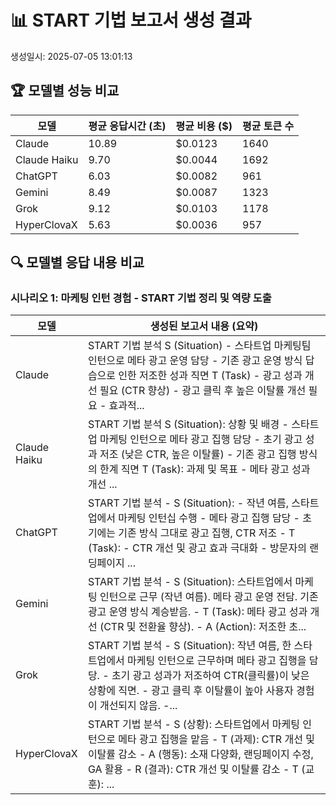 # 📊 START 기법 보고서 생성 결과

생성일시: 2025-07-05 13:01:13


## 🏆 모델별 성능 비교

| 모델 | 평균 응답시간 (초) | 평균 비용 ($) | 평균 토큰 수 |
|------|------------------|-------------|-------------|
| Claude | 10.89 | $0.0123 | 1640 |
| Claude Haiku | 9.70 | $0.0044 | 1692 |
| ChatGPT | 6.03 | $0.0082 | 961 |
| Gemini | 8.49 | $0.0087 | 1323 |
| Grok | 9.12 | $0.0103 | 1178 |
| HyperClovaX | 5.63 | $0.0036 | 957 |

## 🔍 모델별 응답 내용 비교

### 시나리오 1: 마케팅 인턴 경험 - START 기법 정리 및 역량 도출

| 모델 | 생성된 보고서 내용 (요약) |
|------|-------------------------|
| Claude | START 기법 분석 S (Situation) - 스타트업 마케팅팀 인턴으로 메타 광고 운영 담당 - 기존 광고 운영 방식 답습으로 인한 저조한 성과 직면 T (Task) - 광고 성과 개선 필요 (CTR 향상) - 광고 클릭 후 높은 이탈률 개선 필요 - 효과적... |
| Claude Haiku | START 기법 분석 S (Situation): 상황 및 배경 - 스타트업 마케팅 인턴으로 메타 광고 집행 담당 - 초기 광고 성과 저조 (낮은 CTR, 높은 이탈률) - 기존 광고 집행 방식의 한계 직면 T (Task): 과제 및 목표 - 메타 광고 성과 개선 ... |
| ChatGPT | START 기법 분석 - S (Situation): - 작년 여름, 스타트업에서 마케팅 인턴십 수행 - 메타 광고 집행 담당 - 초기에는 기존 방식 그대로 광고 집행, CTR 저조 - T (Task): - CTR 개선 및 광고 효과 극대화 - 방문자의 랜딩페이지 ... |
| Gemini | START 기법 분석 - S (Situation): 스타트업에서 마케팅 인턴으로 근무 (작년 여름). 메타 광고 운영 전담. 기존 광고 운영 방식 계승받음. - T (Task): 메타 광고 성과 개선 (CTR 및 전환율 향상). - A (Action): 저조한 초... |
| Grok | START 기법 분석 - S (Situation): 작년 여름, 한 스타트업에서 마케팅 인턴으로 근무하며 메타 광고 집행을 담당. - 초기 광고 성과가 저조하여 CTR(클릭률)이 낮은 상황에 직면. - 광고 클릭 후 이탈률이 높아 사용자 경험이 개선되지 않음. -... |
| HyperClovaX | START 기법 분석 - S (상황): 스타트업에서 마케팅 인턴으로 메타 광고 집행을 맡음 - T (과제): CTR 개선 및 이탈률 감소 - A (행동): 소재 다양화, 랜딩페이지 수정, GA 활용 - R (결과): CTR 개선 및 이탈률 감소 - T (교훈): ... |
